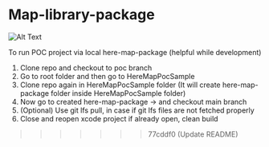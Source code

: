 # Map-library-package

![Alt Text](preview.gif)


To run POC project via local here-map-package (helpful while development)

1. Clone repo and checkout to poc branch
2. Go to root folder and then go to HereMapPocSample
3. Clone repo again in HereMapPocSample folder (It will create here-map-package folder inside HereMapPocSample folder)
4. Now go to created here-map-package -> and checkout main branch
5. (Optional) Use git lfs pull, in case if git lfs files are not fetched properly
6. Close and reopen xcode project if already open, clean build
    



>>>>>>> 77cddf0 (Update README)
